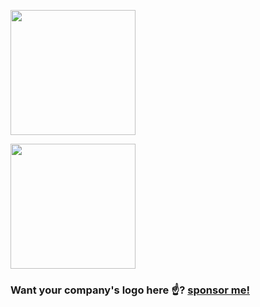 <a href="https://vercel.com?utm_source=smakosh"><img src="https://github.com/smakosh/smakosh/blob/master/vercel.svg" width="200px" /></a>

<a href="https://www.gemography.com?utm_source=smakosh"><img src="https://github.com/smakosh/smakosh/blob/master/gemography.svg" width="200px" /></a>

### Want your company's logo here ☝️? [sponsor me!](https://github.com/sponsors/smakosh)
